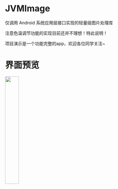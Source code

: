 # JVMImage
仅调用 Android 系统应用层接口实现的轻量级图片处理库

注意色温调节功能的实现目前还并不理想！特此说明！

项目演示是一个功能完整的app，欢迎各位同学关注~

# 界面预览

<img src="https://github.com/xiaofei-dev/JVMImage/blob/master/app/art/screen_shot_1.gif" width="30%" height="30%">
